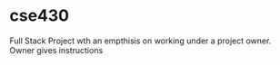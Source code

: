 # cse430
Full Stack Project wth an empthisis on working under a project owner. Owner gives instructions  
